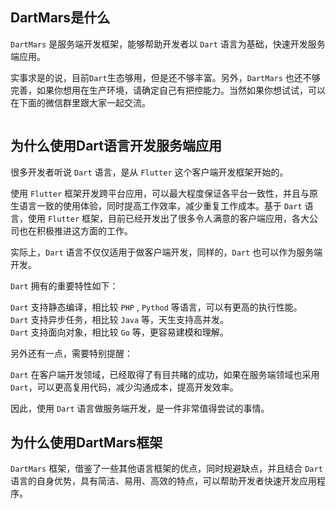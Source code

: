 ## DartMars是什么

`DartMars` 是服务端开发框架，能够帮助开发者以 `Dart` 语言为基础，快速开发服务端应用。

实事求是的说，目前`Dart`生态够用，但是还不够丰富。另外，`DartMars` 也还不够完善，如果你想用在生产环境，请确定自己有把控能力。当然如果你想试试，可以在下面的微信群里跟大家一起交流。

<img width=260 :src="$withBase('/qr_group.jpg')">

## 为什么使用Dart语言开发服务端应用

很多开发者听说 `Dart` 语言，是从 `Flutter` 这个客户端开发框架开始的。

使用 `Flutter` 框架开发跨平台应用，可以最大程度保证各平台一致性，并且与原生语言一致的使用体验，同时提高工作效率，减少重复工作成本。基于 `Dart` 语言，使用 `Flutter` 框架，目前已经开发出了很多令人满意的客户端应用，各大公司也在积极推进这方面的工作。

实际上，`Dart` 语言不仅仅适用于做客户端开发，同样的，`Dart` 也可以作为服务端开发。

`Dart` 拥有的重要特性如下：

`Dart` 支持静态编译，相比较 `PHP` , `Pythod` 等语言，可以有更高的执行性能。   
`Dart` 支持异步任务，相比较 `Java` 等，天生支持高并发。   
`Dart` 支持面向对象，相比较 `Go` 等，更容易建模和理解。   

另外还有一点，需要特别提醒：

`Dart` 在客户端开发领域，已经取得了有目共睹的成功，如果在服务端领域也采用 `Dart`，可以更高复用代码，减少沟通成本，提高开发效率。

因此，使用 `Dart` 语言做服务端开发，是一件非常值得尝试的事情。

## 为什么使用DartMars框架

`DartMars` 框架，借鉴了一些其他语言框架的优点，同时规避缺点，并且结合 `Dart` 语言的自身优势，具有简洁、易用、高效的特点，可以帮助开发者快速开发应用程序。